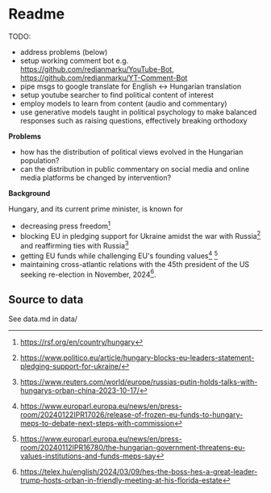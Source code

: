 # Readme

TODO:
- address problems (below)
- setup working comment bot e.g. https://github.com/redianmarku/YouTube-Bot, https://github.com/redianmarku/YT-Comment-Bot
- pipe msgs to google translate for English <-> Hungarian translation
- setup youtube searcher to find political content of interest
- employ models to learn from content (audio and commentary)
- use generative models taught in political psychology to make balanced responses such as raising questions, effectively breaking orthodoxy

__Problems__

- how has the distribution of political views evolved in the Hungarian population?
- can the distribution in public commentary on social media and online media platforms be changed by intervention?

__Background__

Hungary, and its current prime minister, is known for

- decreasing press freedom[^1]
- blocking EU in pledging support for Ukraine amidst the war with Russia[^2] and reaffirming ties with Russia[^3]
- getting EU funds while challenging EU's founding values[^4] [^5]
- maintaining cross-atlantic relations with the 45th president of the US seeking re-election in November, 2024[^6].

[^1]: https://rsf.org/en/country/hungary
[^2]: https://www.politico.eu/article/hungary-blocks-eu-leaders-statement-pledging-support-for-ukraine/
[^3]: https://www.reuters.com/world/europe/russias-putin-holds-talks-with-hungarys-orban-china-2023-10-17/
[^4]: https://www.europarl.europa.eu/news/en/press-room/20240122IPR17026/release-of-frozen-eu-funds-to-hungary-meps-to-debate-next-steps-with-commission
[^5]: https://www.europarl.europa.eu/news/en/press-room/20240112IPR16780/the-hungarian-government-threatens-eu-values-institutions-and-funds-meps-say
[^6]: https://telex.hu/english/2024/03/09/hes-the-boss-hes-a-great-leader-trump-hosts-orban-in-friendly-meeting-at-his-florida-estate

## Source to data

See data.md in data/
